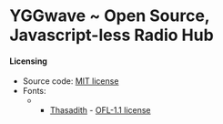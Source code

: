 # YGGwave ~ Open Source, Javascript-less Radio Hub

#### Licensing

* Source code: [MIT license](https://github.com/YGGverse/YGGwave/blob/main/LICENSE)
* Fonts:
  + * [Thasadith](https://github.com/cadsondemak/Thasadith) - [OFL-1.1 license](https://github.com/googlefonts/fleurdeleah/blob/master/OFL.txt)